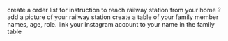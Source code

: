 create a order list for instruction to reach railway station from your home ?
add a picture of your railway station
create a table of your family member names, age, role.
link your instagram account to your name in the family table
